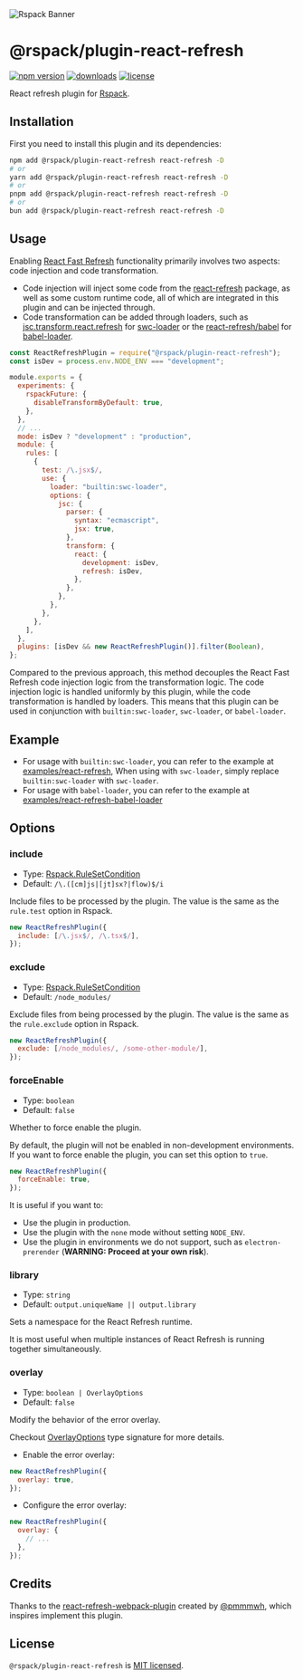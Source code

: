 <picture>
  <source media="(prefers-color-scheme: dark)" srcset="https://assets.rspack.dev/rspack/rspack-banner-plain-dark.png">
  <img alt="Rspack Banner" src="https://assets.rspack.dev/rspack/rspack-banner-plain-light.png">
</picture>

# @rspack/plugin-react-refresh

<p>
  <a href="https://www.npmjs.com/package/@rspack/plugin-react-refresh?activeTab=readme"><img src="https://img.shields.io/npm/v/@rspack/plugin-react-refresh?style=flat-square&colorA=564341&colorB=EDED91" alt="npm version" /></a>
  <a href="https://npmcharts.com/compare/@rspack/plugin-react-refresh?minimal=true"><img src="https://img.shields.io/npm/dm/@rspack/plugin-react-refresh.svg?style=flat-square&colorA=564341&colorB=EDED91" alt="downloads" /></a>
  <a href="https://github.com/web-infra-dev/rspack/blob/main/LICENSE"><img src="https://img.shields.io/badge/License-MIT-blue.svg?style=flat-square&colorA=564341&colorB=EDED91" alt="license" /></a>
</p>

React refresh plugin for [Rspack](https://github.com/web-infra-dev/rspack).

## Installation

First you need to install this plugin and its dependencies:

```bash
npm add @rspack/plugin-react-refresh react-refresh -D
# or
yarn add @rspack/plugin-react-refresh react-refresh -D
# or
pnpm add @rspack/plugin-react-refresh react-refresh -D
# or
bun add @rspack/plugin-react-refresh react-refresh -D
```

## Usage

Enabling [React Fast Refresh](https://reactnative.dev/docs/fast-refresh) functionality primarily involves two aspects: code injection and code transformation.

- Code injection will inject some code from the [react-refresh](https://www.npmjs.com/package/react-refresh) package, as well as some custom runtime code, all of which are integrated in this plugin and can be injected through.
- Code transformation can be added through loaders, such as [jsc.transform.react.refresh](https://swc.rs/docs/configuration/compilation#jsctransformreactrefresh) for [swc-loader](https://swc.rs/docs/usage/swc-loader) or the [react-refresh/babel](https://github.com/facebook/react/tree/main/packages/react-refresh) for [babel-loader](https://github.com/babel/babel-loader).

```js
const ReactRefreshPlugin = require("@rspack/plugin-react-refresh");
const isDev = process.env.NODE_ENV === "development";

module.exports = {
  experiments: {
    rspackFuture: {
      disableTransformByDefault: true,
    },
  },
  // ...
  mode: isDev ? "development" : "production",
  module: {
    rules: [
      {
        test: /\.jsx$/,
        use: {
          loader: "builtin:swc-loader",
          options: {
            jsc: {
              parser: {
                syntax: "ecmascript",
                jsx: true,
              },
              transform: {
                react: {
                  development: isDev,
                  refresh: isDev,
                },
              },
            },
          },
        },
      },
    ],
  },
  plugins: [isDev && new ReactRefreshPlugin()].filter(Boolean),
};
```

Compared to the previous approach, this method decouples the React Fast Refresh code injection logic from the transformation logic. The code injection logic is handled uniformly by this plugin, while the code transformation is handled by loaders. This means that this plugin can be used in conjunction with `builtin:swc-loader`, `swc-loader`, or `babel-loader`.

## Example

- For usage with `builtin:swc-loader`, you can refer to the example at [examples/react-refresh](https://github.com/rspack-contrib/rspack-examples/tree/main/rspack/react-refresh/rspack.config.js), When using with `swc-loader`, simply replace `builtin:swc-loader` with `swc-loader`.
- For usage with `babel-loader`, you can refer to the example at [examples/react-refresh-babel-loader](https://github.com/rspack-contrib/rspack-examples/tree/main/rspack/react-refresh-babel-loader/rspack.config.js)

## Options

### include

- Type: [Rspack.RuleSetCondition](https://rspack.dev/config/module#condition)
- Default: `/\.([cm]js|[jt]sx?|flow)$/i`

Include files to be processed by the plugin. The value is the same as the `rule.test` option in Rspack.

```js
new ReactRefreshPlugin({
  include: [/\.jsx$/, /\.tsx$/],
});
```

### exclude

- Type: [Rspack.RuleSetCondition](https://rspack.dev/config/module#condition)
- Default: `/node_modules/`

Exclude files from being processed by the plugin. The value is the same as the `rule.exclude` option in Rspack.

```js
new ReactRefreshPlugin({
  exclude: [/node_modules/, /some-other-module/],
});
```

### forceEnable

- Type: `boolean`
- Default: `false`

Whether to force enable the plugin.

By default, the plugin will not be enabled in non-development environments. If you want to force enable the plugin, you can set this option to `true`.

```js
new ReactRefreshPlugin({
  forceEnable: true,
});
```

It is useful if you want to:

- Use the plugin in production.
- Use the plugin with the `none` mode without setting `NODE_ENV`.
- Use the plugin in environments we do not support, such as `electron-prerender` (**WARNING: Proceed at your own risk**).

### library

- Type: `string`
- Default: `output.uniqueName || output.library`

Sets a namespace for the React Refresh runtime.

It is most useful when multiple instances of React Refresh is running together simultaneously.

### overlay

- Type: `boolean | OverlayOptions`
- Default: `false`

Modify the behavior of the error overlay.

Checkout [OverlayOptions](https://github.com/rspack-contrib/rspack-plugin-react-refresh/blob/main/src/options.ts#L4) type signature for more details.

- Enable the error overlay:

```js
new ReactRefreshPlugin({
  overlay: true,
});
```

- Configure the error overlay:

```js
new ReactRefreshPlugin({
  overlay: {
    // ...
  },
});
```

## Credits

Thanks to the [react-refresh-webpack-plugin](https://github.com/pmmmwh/react-refresh-webpack-plugin) created by [@pmmmwh](https://github.com/pmmmwh), which inspires implement this plugin.

## License

`@rspack/plugin-react-refresh` is [MIT licensed](https://github.com/web-infra-dev/rspack/blob/main/LICENSE).
